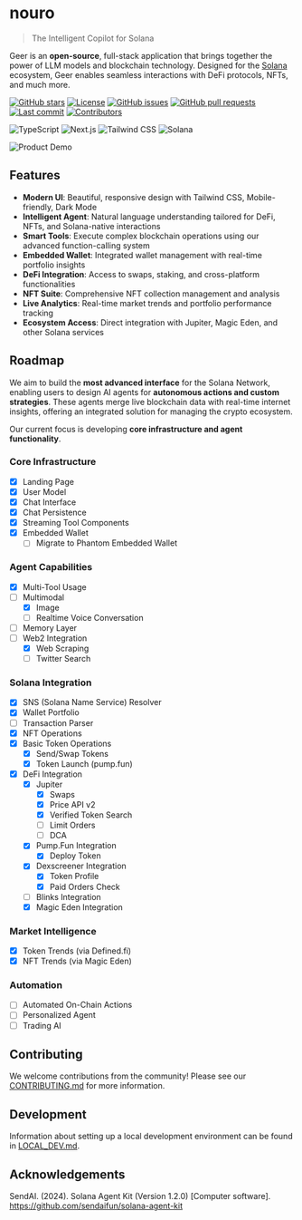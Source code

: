 # nouro

> The Intelligent Copilot for Solana

Geer is an **open-source**, full-stack application that brings together the power of LLM models and blockchain technology. Designed for the [Solana](https://solana.com/) ecosystem, Geer enables seamless interactions with DeFi protocols, NFTs, and much more.

[![GitHub stars](https://img.shields.io/github/stars/GeerProjects/Geer-app?style=flat-square)](https://github.com/GeerProjects/Geer-app/stargazers)
[![License](https://img.shields.io/badge/license-MIT-blue?style=flat-square)](https://github.com/GeerProjects/Geer-app/blob/main/LICENSE)
[![GitHub issues](https://img.shields.io/github/issues/GeerProjects/Geer-app?style=flat-square)](https://github.com/GeerProjects/Geer-app/issues)
[![GitHub pull requests](https://img.shields.io/github/issues-pr/GeerProjects/Geer-app?style=flat-square)](https://github.com/GeerProjects/Geer-app/pulls)
[![Last commit](https://img.shields.io/github/last-commit/GeerProjects/Geer-app?style=flat-square)](https://github.com/GeerProjects/Geer-app/commits/main)
[![Contributors](https://img.shields.io/github/contributors/GeerProjects/Geer-app?style=flat-square)](https://github.com/GeerProjects/Geer-app/graphs/contributors)

![TypeScript](https://img.shields.io/badge/TypeScript-3178C6?style=flat-square&logo=typescript&logoColor=white)
![Next.js](https://img.shields.io/badge/Next.js-000000?style=flat-square&logo=next.js&logoColor=white)
![Tailwind CSS](https://img.shields.io/badge/Tailwind_CSS-38B2AC?style=flat-square&logo=tailwind-css&logoColor=white)
![Solana](https://img.shields.io/badge/Solana-14F195?style=flat-square&logo=solana&logoColor=white&color=black)

![Product Demo](./public/product.png)

## Features

- **Modern UI**: Beautiful, responsive design with Tailwind CSS, Mobile-friendly, Dark Mode
- **Intelligent Agent**: Natural language understanding tailored for DeFi, NFTs, and Solana-native interactions
- **Smart Tools**: Execute complex blockchain operations using our advanced function-calling system
- **Embedded Wallet**: Integrated wallet management with real-time portfolio insights
- **DeFi Integration**: Access to swaps, staking, and cross-platform functionalities
- **NFT Suite**: Comprehensive NFT collection management and analysis
- **Live Analytics**: Real-time market trends and portfolio performance tracking
- **Ecosystem Access**: Direct integration with Jupiter, Magic Eden, and other Solana services

## Roadmap

We aim to build the **most advanced interface** for the Solana Network, enabling users to design AI agents for **autonomous actions and custom strategies**. These agents merge live blockchain data with real-time internet insights, offering an integrated solution for managing the crypto ecosystem.

Our current focus is developing **core infrastructure and agent functionality**.

### Core Infrastructure

- [x] Landing Page
- [x] User Model
- [x] Chat Interface
- [x] Chat Persistence
- [x] Streaming Tool Components
- [x] Embedded Wallet
  - [ ] Migrate to Phantom Embedded Wallet

### Agent Capabilities

- [x] Multi-Tool Usage
- [ ] Multimodal
  - [x] Image
  - [ ] Realtime Voice Conversation
- [ ] Memory Layer
- [ ] Web2 Integration
  - [x] Web Scraping
  - [ ] Twitter Search

### Solana Integration

- [x] SNS (Solana Name Service) Resolver
- [x] Wallet Portfolio
- [ ] Transaction Parser
- [x] NFT Operations
- [x] Basic Token Operations
  - [x] Send/Swap Tokens
  - [x] Token Launch (pump.fun)
- [x] DeFi Integration
  - [x] Jupiter
    - [x] Swaps
    - [x] Price API v2
    - [x] Verified Token Search
    - [ ] Limit Orders
    - [ ] DCA
  - [x] Pump.Fun Integration
    - [x] Deploy Token
  - [x] Dexscreener Integration
    - [x] Token Profile
    - [x] Paid Orders Check
  - [ ] Blinks Integration
  - [x] Magic Eden Integration

### Market Intelligence

- [x] Token Trends (via Defined.fi)
- [x] NFT Trends (via Magic Eden)

### Automation

- [ ] Automated On-Chain Actions
- [ ] Personalized Agent
- [ ] Trading AI

## Contributing

We welcome contributions from the community! Please see our [CONTRIBUTING.md](CONTRIBUTING.md) for more information.

## Development

Information about setting up a local development environment can be found in [LOCAL_DEV.md](LOCAL_DEV.md).

## Acknowledgements

SendAI. (2024). Solana Agent Kit (Version 1.2.0) [Computer software]. https://github.com/sendaifun/solana-agent-kit
